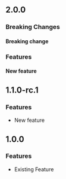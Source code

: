 ## 2.0.0

### Breaking Changes

#### Breaking change

### Features

#### New feature

## 1.1.0-rc.1

### Features

- New feature

## 1.0.0

### Features

- Existing Feature

